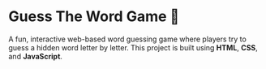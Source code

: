 # Guess The Word Game 🎯

A fun, interactive web-based word guessing game where players try to guess a hidden word letter by letter. This project is built using **HTML**, **CSS**, and **JavaScript**.
